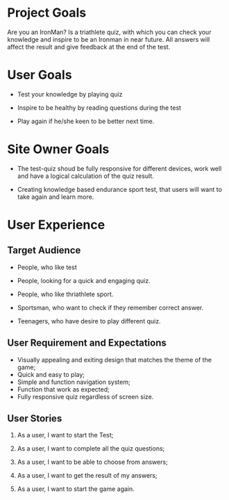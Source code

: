 

# Project Goals

Are you an IronMan? Is a triathlete quiz, with which you can check your knowledge and inspire to be an Ironman in near future. All answers will affect the result and give feedback at the end of the test.

# User Goals

* Test your knowledge by playing quiz

* Inspire to be healthy by reading questions during the test

* Play again if he/she keen to be better next time.

# Site Owner Goals

* The test-quiz shoud be fully responsive for different devices, work well and have a logical calculation of the quiz result.

* Creating knowledge based endurance sport test, that users will want to take again and learn more.

# User Experience

## Target Audience

* People, who like test

* People, looking for a quick and engaging quiz.

* People, who like thriathlete sport.

* Sportsman, who want to check if they remember correct answer.

* Teenagers, who have desire to play different quiz.

## User Requirement and Expectations

* Visually appealing and exiting design that matches the theme of the game;
* Quick and easy to play;
* Simple and function navigation system;
* Function that work as expected;
* Fully responsive quiz regardless of screen size.

## User Stories

1. As a user, I want to start the Test;

2. As a user, I want to complete all the quiz questions;

3. As a user, I want to be able to choose from answers;

4. As a user, I want to get the result of my answers;

5. As a user, I want to start the game again.


